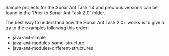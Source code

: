 Sample projects for the Sonar Ant Task 1.4 and previous versions can be found in the 'Prior to Sonar Ant Task 2.0' folder.

The best way to understand how the Sonar Ant Task 2.0+ works is to give a try to the examples following this order:
* java-ant-simple
* java-ant-modules-same-structure
* java-ant-modules-different-structures